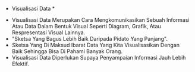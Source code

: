 *  Visualisasi Data  *

- Visualisasi Data Merupakan Cara Mengkomunikasikan Sebuah Informasi Atau Data Dalam Bentuk Visual Seperti Diagram, Grafik, Atau Respresentasi Visual Lainnya.
- "Sketsa Yang Bagus Lebih Baik Daripada Pidato Yang Panjang".
- Sketsa Yang Di Maksud Ibarat Data Yang Kita Visualisasikan Dengan Baik Sehingga Bisa Di Pahami Banyak Orang.
- Visualisasi Data Diperlukan Supaya Penyampaian Informasi Jauh Lebih Efektif.
